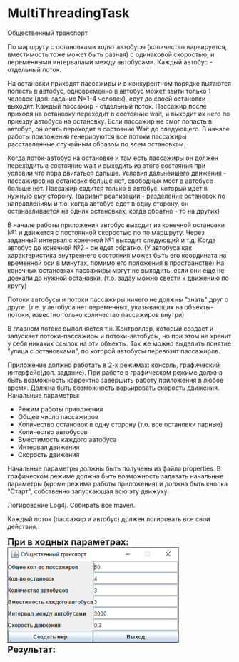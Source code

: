 # MultiThreadingTask

Общественный транспорт

По маршруту с остановками ходят автобусы (количество варьируется, вместимость тоже может быть разная)
с одинаковой скоростью, и переменными интервалами между автобусами.
Каждый автобус - отдельный поток.

На остановки приходят пассажиры и в конкурентном порядке пытаются попасть в автобус, одновременно в автобус может зайти только 1 человек (доп. задание N=1-4 человек), едут до своей остановки , выходят.
Каждый поссажир - отдельный поток.
Пассажир после приходя на остановку переходит в состояние wait, и выходит их него по приезду автобуса на остановку.
Если пассажир не смог попасть в автобус, он опять переходит в состояние Wait до следующего.
В начале работы приложения генерируются все потоки пассажиры расставленные случайным образом по всем остановкам.

Когда поток-автобус на остановке и там есть пассажиры он должен переходить в состояние wait и выходить из этого состояния при условии что пора двигаться дальше.
Условия дальнейшего движения - пассажиров на остановке больше нет, свободных мест в автобусе больше нет.
Пассажир садится только в автобус, который идет в нужную ему сторону.
(вариант реализации - разделение остановок по направлениям и т.о. когда автобус едет в одну сторону, он останавливается на одних остановках, когда обратно - то на других)

В начале работы приложения автобус выходит из конечной остановки №1 и движется с постоянной скоростью по по маршруту. Через заданный интервал с конечной №1 выходит следующий и т.д.
Когда автобус до конечной №2 - он едет обратно. (У автобуса как характеристика внутреннего состояния может быть его координата на временной оси в минутах, помимо его положения в пространстве)
На конечных остановках пассажиры могут не выходить, если они еще не доехали до нужной остановки. (т.о. задау можно свести к движению по кругу)

Потоки автобусы и потоки пассажиры ничего не должны "знать" друг о друге. (т.е. у автобуса нет переменных, указывающих на объекты-потоки, известно только количество пассажиров внутри)

В главном потоке выполняется т.н. Контроллер, который создает и запускает потоки-пассажиры и потоки-автобусы, но при этом не хранит у себя никаких ссылок на эти объекты.
Так же можно выделить понятие "улица с остановками", по которой автобусы перевозят пассажиров.

Приложение должно работать в 2-х режимах: консоль, графический интерфейс(доп. задание).
При работе в графическом режиме должна быть возможность корректно завершить работу приложения в любое время. Должна быть возможность варьировать скорость движения.
Начальные параметры:
- Режим работы приолжения
- Общее число пассажиров
- Количество остановок в одну сторону (т.о. все остановки парные)
- Количество автобусов
- Вместимость каждого автобуса
- Интервал движения
- Скорость движения

Начальные параметры должны быть получены из файла properties.
В графическом режиме должна быть возможность задавать начальные параметры (кроме режима работы приложения) и должна быть кнопка "Старт", собственно запускающая всю эту движуху.

Логирование Log4j.
Собирать все maven.

Каждый поток (пассажир и автобус) должен логировать все свои действия.

<b style="font-size: 20px">При в ходных параметрах:</b>
<br>
<img src="src/main/resources/img/startParameters.png">
<br>
<b style="font-size: 20px">Результат:</b>
<br>

